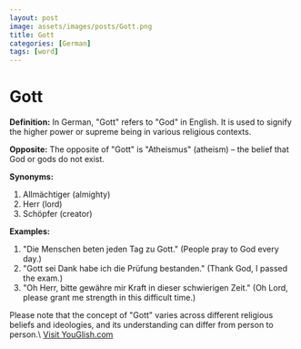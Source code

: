 ```yaml
---
layout: post
image: assets/images/posts/Gott.png
title: Gott
categories: [German]
tags: [word]
---
```


# Gott

**Definition:** In German, "Gott" refers to "God" in English. It is used to signify the higher power or supreme being in various religious contexts.

**Opposite:** The opposite of "Gott" is "Atheismus" (atheism) – the belief that God or gods do not exist.

**Synonyms:**
1. Allmächtiger (almighty)
2. Herr (lord)
3. Schöpfer (creator)

**Examples:**
1. "Die Menschen beten jeden Tag zu Gott." (People pray to God every day.)
2. "Gott sei Dank habe ich die Prüfung bestanden." (Thank God, I passed the exam.)
3. "Oh Herr, bitte gewähre mir Kraft in dieser schwierigen Zeit." (Oh Lord, please grant me strength in this difficult time.)

Please note that the concept of "Gott" varies across different religious beliefs and ideologies, and its understanding can differ from person to person.\ <a id="yg-widget-0" class="youglish-widget" data-query="Gott" data-lang="german" data-components="8412" data-auto-start="0" data-bkg-color="theme_light" data-title="How%20to%20pronounce%20Gott%20in%20German"  rel="nofollow" href="https://youglish.com">Visit YouGlish.com</a><script async src="https://youglish.com/public/emb/widget.js" charset="utf-8"></script>